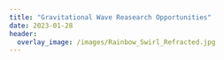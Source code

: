 ```yaml
---
title: "Gravitational Wave Reasearch Opportunities"
date: 2023-01-28
header:
  overlay_image: /images/Rainbow_Swirl_Refracted.jpg
---
```

